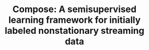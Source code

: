 ---
layout: publication
authors: 'K. B. Dyer, R. Capo, and R. Polikar'
title: 'Compose: A semisupervised learning framework for initially labeled nonstationary streaming data'
year: '2014'
conference: 'IEEE Transactions on Neural Networks and Learning Systems'
---
